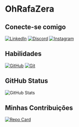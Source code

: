 # OhRafaZera

## Conecte-se comigo 
[![LinkedIn](https://img.shields.io/badge/LinkedIn-000?style=for-the-badge&logo=linkedin&logoColor=0E76A8)](https://www.linkedin.com/in/rafael-moraes-13aa6623b/)
[![Discord](https://img.shields.io/badge/Discord-000?style=for-the-badge&logo=discord)](https://www.discord.com/in/xangfaker/)
[![Instagram](https://img.shields.io/badge/Instagram-000?style=for-the-badge&logo=instagram)](https://www.instagram.com/eurafacmoraes/)

## Habilidades
[![GitHub](https://img.shields.io/badge/GitHub-8b00ff?style=for-the-badge&logo=GitHub&logoColor=)](https://github.com/OhRafaZera)
[![Git](https://img.shields.io/badge/Git-8b00ff?style=for-the-badge&logo=Git&logoColor=ff008d)](https://git-scm.com/doc)
## GitHub Status
![GitHub Stats](https://github-readme-stats.vercel.app/api?username=OhRafaZera&theme=transparent&bg_color=ec63a1&border_color=fff&show_icons=true&icon_color=fff&title_color=fff&text_color=FFF)
## Minhas Contribuições
[![Repo Card](https://github-readme-stats.vercel.app/api/pin/?username=OhRafaZera&repo=dio-lab-open-source&bg_color=ec63a1&border_color=fff&show_icons=true&icon_color=fff&title_color=fff&text_color=FFF)](https://github.com/OhRafaZera/dio-lab-open-source)